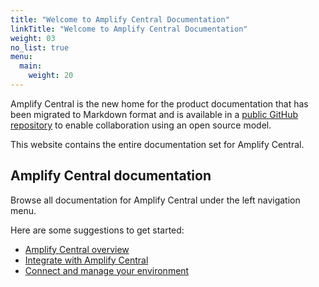 ```yaml
---
title: "Welcome to Amplify Central Documentation"
linkTitle: "Welcome to Amplify Central Documentation"
weight: 03
no_list: true
menu:
  main:
    weight: 20
---
```


Amplify Central is the new home for the product documentation that has been migrated to Markdown format and is available in a [public GitHub repository](https://github.com/Axway/amplify-central) to enable collaboration using an open source model.

This website contains the entire documentation set for Amplify Central.

## Amplify Central documentation

Browse all documentation for Amplify Central under the left navigation menu.

Here are some suggestions to get started:

* [Amplify Central overview](/docs/overview/)
* [Integrate with Amplify Central](/docs/integrate_with_central/)
* [Connect and manage your environment](/docs/connect_manage_environ/)

